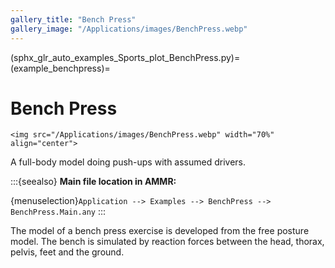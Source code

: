 ```yaml
---
gallery_title: "Bench Press"
gallery_image: "/Applications/images/BenchPress.webp"
---
```


(sphx_glr_auto_examples_Sports_plot_BenchPress.py)=
(example_benchpress)=
# Bench Press

````{sidebar} **Example**
<img src="/Applications/images/BenchPress.webp" width="70%" align="center">
````


A full-body model doing push-ups with assumed drivers.



:::{seealso}
**Main file location in AMMR:**

{menuselection}`Application --> Examples --> BenchPress --> BenchPress.Main.any`
:::

The model of a bench press exercise is developed from the free posture model.
The bench is simulated by reaction forces between the head, thorax, pelvis,
feet and the ground.
